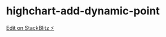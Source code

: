 # highchart-add-dynamic-point

[Edit on StackBlitz ⚡️](https://stackblitz.com/edit/highchart-add-dynamic-point)